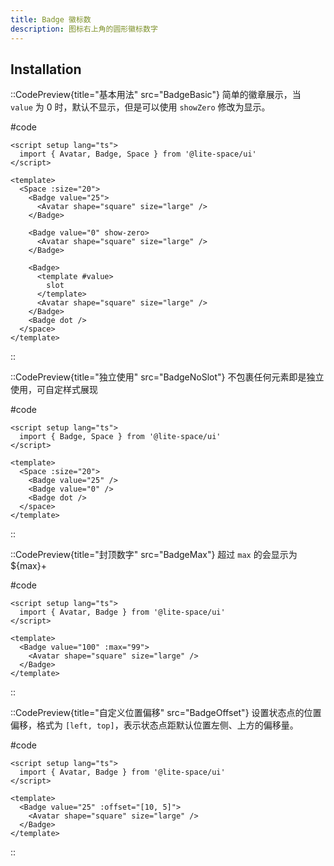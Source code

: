 ```yaml
---
title: Badge 徽标数
description: 图标右上角的圆形徽标数字
---
```


## Installation

::CodePreview{title="基本用法" src="BadgeBasic"}
简单的徽章展示，当 `value` 为 0 时，默认不显示，但是可以使用 `showZero` 修改为显示。

#code
```vue
<script setup lang="ts">
  import { Avatar, Badge, Space } from '@lite-space/ui'
</script>

<template>
  <Space :size="20">
    <Badge value="25">
      <Avatar shape="square" size="large" />
    </Badge>

    <Badge value="0" show-zero>
      <Avatar shape="square" size="large" />
    </Badge>

    <Badge>
      <template #value>
        slot
      </template>
      <Avatar shape="square" size="large" />
    </Badge>
    <Badge dot />
  </space>
</template>
```
::

::CodePreview{title="独立使用" src="BadgeNoSlot"}
不包裹任何元素即是独立使用，可自定样式展现

#code
```vue
<script setup lang="ts">
  import { Badge, Space } from '@lite-space/ui'
</script>

<template>
  <Space :size="20">
    <Badge value="25" />
    <Badge value="0" />
    <Badge dot />
  </space>
</template>
```
::

::CodePreview{title="封顶数字" src="BadgeMax"}
超过 `max` 的会显示为 ${max}+

#code
```vue
<script setup lang="ts">
  import { Avatar, Badge } from '@lite-space/ui'
</script>

<template>
  <Badge value="100" :max="99">
    <Avatar shape="square" size="large" />
  </Badge>
</template>
```
::

::CodePreview{title="自定义位置偏移" src="BadgeOffset"}
设置状态点的位置偏移，格式为 `[left, top]`，表示状态点距默认位置左侧、上方的偏移量。

#code
```vue
<script setup lang="ts">
  import { Avatar, Badge } from '@lite-space/ui'
</script>

<template>
  <Badge value="25" :offset="[10, 5]">
    <Avatar shape="square" size="large" />
  </Badge>
</template>
```
::
